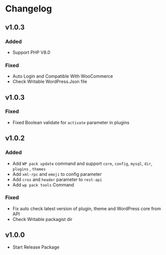 # Changelog

## v1.0.3
### Added
- Support PHP V8.0
### Fixed
- Auto Login and Compatible With WooCommerce
- Check Writable WordPress.Json file

## v1.0.3
### Fixed
- Fixed Boolean validate for `activate` parameter in plugins

## v1.0.2
### Added
- Add `WP pack update` command and support `core`, `config`, `mysql`, `dir`, `plugins` , `themes`
- Add `xml-rpc` and `emoji` to config parameter
- Add `cros` and `header` parameter to `rest-api`
- Add `wp pack tools` Command

### Fixed
- Fix auto check latest version of plugin, theme and WordPress core from API
- Check Writable packagist dir

## v1.0.0
- Start Release Package

